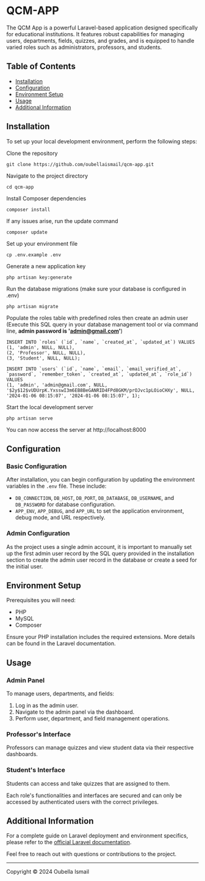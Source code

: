 # QCM-APP

The QCM App is a powerful Laravel-based application designed specifically for educational institutions. It features robust capabilities for managing users, departments, fields, quizzes, and grades, and is equipped to handle varied roles such as administrators, professors, and students.

## Table of Contents

- [Installation](#installation)
- [Configuration](#configuration)
- [Environment Setup](#environment-setup)
- [Usage](#usage)
- [Additional Information](#additional-information)

## Installation

To set up your local development environment, perform the following steps:

Clone the repository

```
git clone https://github.com/oubellaismail/qcm-app.git
```

Navigate to the project directory

```
cd qcm-app
```

Install Composer dependencies

```
composer install
```

If any issues arise, run the update command 

```
composer update
```

Set up your environment file

```
cp .env.example .env
```

 Generate a new application key

```
php artisan key:generate
```

Run the database migrations (make sure your database is configured in .env)

```
php artisan migrate
```

Populate the roles table with predefined roles then create an admin user
(Execute this SQL query in your database management tool or via command line, **admin password is 'admin@gmail.com'**)

```
INSERT INTO `roles` (`id`, `name`, `created_at`, `updated_at`) VALUES
(1, 'admin', NULL, NULL),
(2, 'Professor', NULL, NULL),
(3, 'Student', NULL, NULL);

INSERT INTO `users` (`id`, `name`, `email`, `email_verified_at`, `password`, `remember_token`, `created_at`, `updated_at`, `role_id`) VALUES
(1, 'admin', 'admin@gmail.com', NULL, '$2y$12$vUDUrpK.YxsswI3m6EB8BeGANRID4FPd8GKM/prOJvc1pLOioCHXy', NULL, '2024-01-06 08:15:07', '2024-01-06 08:15:07', 1);
```

Start the local development server

```
php artisan serve
```

 You can now access the server at http://localhost:8000

## Configuration

### Basic Configuration

After installation, you can begin configuration by updating the environment variables in the `.env` file. These include:

- `DB_CONNECTION`, `DB_HOST`, `DB_PORT`, `DB_DATABASE`, `DB_USERNAME`, and `DB_PASSWORD` for database configuration.
- `APP_ENV`, `APP_DEBUG`, and `APP_URL` to set the application environment, debug mode, and URL respectively.

### Admin Configuration

As the project uses a single admin account, it is important to manually set up the first admin user record by the SQL query provided in the installation section to create the admin user record in the database or create a seed for the initial user.

## Environment Setup

Prerequisites you will need:

- PHP 
- MySQL 
- Composer

Ensure your PHP installation includes the required extensions. More details can be found in the Laravel documentation.

## Usage

### Admin Panel

To manage users, departments, and fields:

1. Log in as the admin user.
2. Navigate to the admin panel via the dashboard.
3. Perform user, department, and field management operations.

### Professor's Interface

Professors can manage quizzes and view student data via their respective dashboards.

### Student's Interface

Students can access and take quizzes that are assigned to them.

Each role's functionalities and interfaces are secured and can only be accessed by authenticated users with the correct privileges.

## Additional Information

For a complete guide on Laravel deployment and environment specifics, please refer to the [official Laravel documentation](https://laravel.com/docs).

Feel free to reach out with questions or contributions to the project.

---

Copyright © 2024 Oubella Ismail
```